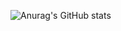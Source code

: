 <!-- ### Hi there 👋 -->

![Anurag's GitHub stats](https://github-readme-stats.vercel.app/api?username=gdelataillade&count_private=true&theme=dark&show_icons=true)
<!-- [![Top Langs](https://github-readme-stats.vercel.app/api/top-langs/?username=gdelataillade&layout=compact)](https://github.com/anuraghazra/github-readme-stats) -->

<!--
**gdelataillade/gdelataillade** is a ✨ _special_ ✨ repository because its `README.md` (this file) appears on your GitHub profile.

Here are some ideas to get you started:

- 🔭 I’m currently working on ...
- 🌱 I’m currently learning ...
- 👯 I’m looking to collaborate on ...
- 🤔 I’m looking for help with ...
- 💬 Ask me about ...
- 📫 How to reach me: ...
- 😄 Pronouns: ...
- ⚡ Fun fact: ...
-->
